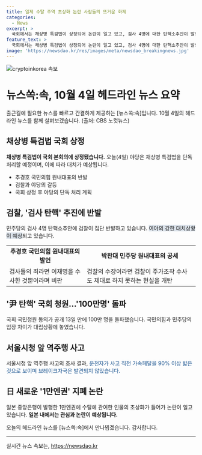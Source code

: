 ```yaml
---
title: 일제 수탈 주역 초상화 논란 사람들의 뜨거운 화제
categories:
  - News
excerpt: >
  국회에서는 채상병 특검법이 상정되어 논란이 일고 있고, 검사 4명에 대한 탄핵소추안이 발의되면서 검찰과 야당 간 강한 대립이 이어지고 있습니다. 또한, 윤석열 대통령의 탄핵 청원이 100만 명을 돌파하는 등 사회적 관심이 집중되고 있으며, 서울시청 앞 역주행 사고 관련하여 추가적인 수사가 이뤄지고 있습니다. 또한, 일본의 새로운 지폐에 관한 논란도 확산되고 있습니다. CBS 아침뉴스에서 국회 상황부터 사회 이슈까지 신속하게 전달해드립니다. (총 150자)  
feature_text: >
  국회에서는 채상병 특검법이 상정되어 논란이 일고 있고, 검사 4명에 대한 탄핵소추안이 발의되면서 검찰과 야당 간 강한 대립이 이어지고 있습니다. 또한, 윤석열 대통령의 탄핵 청원이 100만 명을 돌파하는 등 사회적 관심이 집중되고 있으며, 서울시청 앞 역주행 사고 관련하여 추가적인 수사가 이뤄지고 있습니다. 또한, 일본의 새로운 지폐에 관한 논란도 확산되고 있습니다. CBS 아침뉴스에서 국회 상황부터 사회 이슈까지 신속하게 전달해드립니다. (총 150자)  
image: 'https://newsdao.kr/res/images/meta/newsdao_breakingnews.jpg'
---
```


<p><img src="https://newsdao.kr/res/images/meta/newsdao_breakingnews.jpg" alt="cryptoinkorea 속보" /></p>

<h1>뉴스쏙:속, 10월 4일 헤드라인 뉴스 요약</h1>

<p data-ke-size="size16">출근길에 필요한 뉴스를 빠르고 간결하게 제공하는 [뉴스쏙:속]입니다. 10월 4일의 헤드라인 뉴스를 함께 살펴보겠습니다. (출처: CBS 노컷뉴스)</p>

<h2 data-ke-size="size26">채상병 특검법 국회 상정</h2>

<p data-ke-size="size16"><b>채상병 특검법이 국회 본회의에 상정됐습니다.</b> 오늘(4일) 야당은 채상병 특검법을 단독 처리할 예정이며, 이에 따라 대치가 예상됩니다.</p>

<ul>
  <li>추경호 국민의힘 원내대표의 반발</li>
  <li>검찰과 야당의 갈등</li>
  <li>국회 상정 후 야당의 단독 처리 계획</li>
</ul>

<h2 data-ke-size="size26">검찰, '검사 탄핵' 추진에 반발</h2>

<p data-ke-size="size16">민주당의 검사 4명 탄핵소추안에 검찰이 집단 반발하고 있습니다. <span style="background-color: #21538527;">여야의 강한 대치상황이 예상</span>되고 있습니다.</p>

<table>
  <tr>
    <td style="text-align: center; height: 17px;"><b>추경호 국민의힘 원내대표의 발언</b></td>
    <td style="text-align: center; height: 17px;"><b>박찬대 민주당 원내대표의 공세</b></td>
  </tr>
  <tr>
    <td>검사들의 죄라면 이재명을 수사한 것뿐이라며 비판</td>
    <td>검찰의 수장이라면 검찰이 주가조작 수사도 제대로 하지 못하는 현실을 개탄</td>
  </tr>
</table>

<h2 data-ke-size="size26">'尹 탄핵' 국회 청원…'100만명' 돌파</h2>

<p data-ke-size="size16">국회 국민청원 동의가 공개 13일 만에 100만 명을 돌파했습니다. 국민의힘과 민주당의 입장 차이가 대립상황에 놓였습니다.</p>

<h2 data-ke-size="size26">서울시청 앞 역주행 사고</h2>

<p data-ke-size="size16">서울시청 앞 역주행 사고의 조사 결과, <span style="color: #1a5490;">운전자가 사고 직전 가속페달을 90% 이상 밟은 것으로 보이며 브레이크자국은 발견되지 않았습니다.</span></p>

<h2 data-ke-size="size26">日 새로운 '1만엔권' 지폐 논란</h2>

<p data-ke-size="size16">일본 중앙은행이 발행한 1만엔권에 수탈에 관여한 인물의 초상화가 들어가 논란이 일고 있습니다. <b>일본 내에서는 관심과 논란이 예상됩니다.</b></p>

<p data-ke-size="size16">오늘의 헤드라인 뉴스를 [뉴스쏙:속]에서 만나뵙겠습니다. 감사합니다.</p>

<hr>
실시간 뉴스 속보는, <a href="https://newsdao.kr" rel="dofollow">https://newsdao.kr</a>


